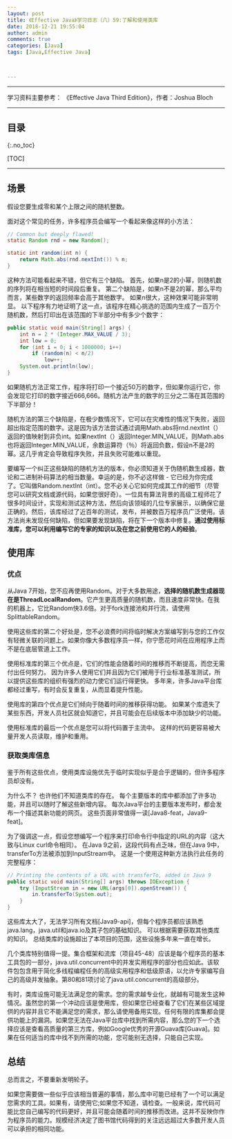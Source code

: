 ```yaml
---
layout: post
title: 《Effective Java》学习日志（八）59:了解和使用类库
date: 2018-12-21 19:55:04
author: admin
comments: true
categories: [Java]
tags: [Java,Effective Java]



---
```




<!-- more -->

------

学习资料主要参考： 《Effective Java Third Edition》，作者：Joshua Bloch

------

## 目录

{:.no_toc}

[TOC]

------

## 场景

假设您要生成零和某个上限之间的随机整数。 

面对这个常见的任务，许多程序员会编写一个看起来像这样的小方法：

```java
// Common but deeply flawed!
static Random rnd = new Random();

static int random(int n) {
	return Math.abs(rnd.nextInt()) % n;
}
```

这种方法可能看起来不错，但它有三个缺陷。 首先，如果n是2的小幂，则随机数的序列将在相当短的时间段后重复。 第二个缺陷是，如果n不是2的幂，那么平均而言，某些数字的返回频率会高于其他数字。 如果n很大，这种效果可能非常明显。 以下程序有力地证明了这一点，该程序在精心挑选的范围内生成了一百万个随机数，然后打印出在该范围的下半部分中有多少个数字：

```java
public static void main(String[] args) {
    int n = 2 * (Integer.MAX_VALUE / 3);
    int low = 0;
    for (int i = 0; i < 1000000; i++)
        if (random(n) < n/2)
        	low++;
    System.out.println(low);
}
```

如果随机方法正常工作，程序将打印一个接近50万的数字，但如果你运行它，你会发现它打印的数字接近666,666。随机方法产生的数字的三分之二落在其范围的下半部分！

随机方法的第三个缺陷是，在极少数情况下，它可以在灾难性的情况下失败，返回超出指定范围的数字。这是因为该方法尝试通过调用Math.abs将rnd.nextInt（）返回的值映射到非负int。如果nextInt（）返回Integer.MIN_VALUE，则Math.abs也将返回Integer.MIN_VALUE，余数运算符（％）将返回负数，假设n不是2的幂。这几乎肯定会导致程序失败，并且失败可能难以重现。

要编写一个纠正这些缺陷的随机方法的版本，你必须知道关于伪随机数生成器，数论和二进制补码算法的相当数量。幸运的是，你不必这样做 - 它已经为你完成了。它叫做Random.nextInt（int）。您不必关心它如何完成其工作的细节（尽管您可以研究文档或源代码，如果您很好奇）。一位具有算法背景的高级工程师花了很多时间设计，实现和测试这种方法，然后向该领域的几位专家展示，以确保它是正确的。然后，该库经过了近百年的测试，发布，并被数百万程序员广泛使用。该方法尚未发现任何缺陷，但如果要发现缺陷，将在下一个版本中修复。**通过使用标准库，您可以利用编写它的专家的知识以及在您之前使用它的人的经验**。

## 使用库

### 优点

从Java 7开始，您不应再使用Random。对于大多数用途，**选择的随机数生成器现在是ThreadLocalRandom**。它产生更高质量的随机数，而且速度非常快。在我的机器上，它比Random快3.6倍。对于fork连接池和并行流，请使用SplittableRandom。

使用这些库的第二个好处是，您不必浪费时间将临时解决方案编写到与您的工作仅有轻微关联的问题上。如果你像大多数程序员一样，你宁愿花时间在应用程序上而不是在底层管道上工作。

使用标准库的第三个优点是，它们的性能会随着时间的推移而不断提高，而您无需付出任何努力。 因为许多人使用它们并且因为它们被用于行业标准基准测试，所以提供这些库的组织有强烈的动力使它们运行得更快。 多年来，许多Java平台库都经过重写，有时会反复重复，从而显着提升性能。

使用库的第四个优点是它们倾向于随着时间的推移获得功能。 如果某个库遗失了某些东西，开发人员社区就会知道它，并且可能会在后续版本中添加缺少的功能。

使用标准库的最后一个优点是您可以将代码置于主流中。 这样的代码更容易被大量开发人员读取，维护和重用。

### 获取类库信息

鉴于所有这些优点，使用类库设施优先于临时实现似乎是合乎逻辑的，但许多程序员却没有。

为什么不？ 也许他们不知道类库的存在。 每个主要版本的库中都添加了许多功能，并且可以随时了解这些新增内容。 每次Java平台的主要版本发布时，都会发布一个描述其新功能的网页。 这些页面非常值得一读[Java8-feat，Java9-feat]。 

为了强调这一点，假设您想编写一个程序来打印命令行中指定的URL的内容（这大致与Linux curl命令相同）。 在Java 9之前，这段代码有点乏味，但在Java 9中，transferTo方法被添加到InputStream中。 这是一个使用这种新方法执行此任务的完整程序：

```java
// Printing the contents of a URL with transferTo, added in Java 9
public static void main(String[] args) throws IOException {
    try (InputStream in = new URL(args[0]).openStream()) {
    	in.transferTo(System.out);
    }
}
```

这些库太大了，无法学习所有文档[Java9-api]，但每个程序员都应该熟悉java.lang，java.util和java.io及其子包的基础知识。 可以根据需要获取其他类库的知识。 总结类库的设施超出了本项目的范围，这些设施多年来一直在增长。

几个类库特别值得一提。集合框架和流库（项目45-48）应该是每个程序员的基本工具包的一部分，java.util.concurrent中的并发实用程序的部分也应如此。该软件包包含用于简化多线程编程任务的高级实用程序和低级原语，以允许专家编写自己的高级并发抽象。第80和81项讨论了java.util.concurrent的高级部分。

有时，类库设施可能无法满足您的需求。您的需求越专业化，就越有可能发生这种情况。虽然您的第一个冲动应该是使用库，但如果您已经查看了它们在某些区域提供的内容并且它不能满足您的需求，那么请使用备用实现。任何有限的库集都会提供功能上的漏洞。如果您无法在Java平台库中找到所需内容，那么您的下一个选择应该是查看高质量的第三方库，例如Google优秀的开源Guava库[Guava]。如果在任何适当的库中找不到所需的功能，您可能别无选择，只能自己实现。

## 总结

总而言之，不要重新发明轮子。

如果您需要做一些似乎应该相当普遍的事情，那么库中可能已经有了一个可以满足您需求的工具。如果有，请使用它;如果您不知道，请检查。一般来说，库代码可能比您自己编写的代码更好，并且可能会随着时间的推移而改进。这并不反映你作为程序员的能力。规模经济决定了图书馆代码得到的关注远远超过大多数开发人员可以承担的相同功能。















